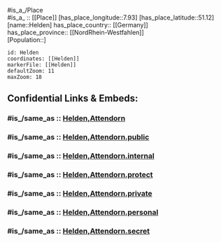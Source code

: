 ﻿---
confidential: public
isDeleted: false
location:
- 51.12
- 7.93
mapmarker: city
mapzoom:
- 7
- 12
SpocWebEntityId: 30866
tags:
- geo/City
type: City
---

#is_a_/Place  
#is_a_ :: [[Place]] 
[has_place_longitude::7.93] 
[has_place_latitude::51.12] 
[name::Helden] 
has_place_country:: [[Germany]]  
has_place_province:: [[NordRhein-Westfahlen]]  
[Population::] 



```leaflet
id: Helden
coordinates: [[Helden]] 
markerFile: [[Helden]] 
defaultZoom: 11 
maxZoom: 18
```


## Confidential Links & Embeds: 

### #is_/same_as :: [Helden,Attendorn](/_Standards/Earth/Continent/Europe/Europe~Central/Germany/Germany~West/Nordrhein-Westfalen/counties~NW/Olpe/cities~Olpe/Attendorn/Helden,Attendorn.md) 

### #is_/same_as :: [Helden,Attendorn.public](/_public/Earth/Continent/Europe/Europe~Central/Germany/Germany~West/Nordrhein-Westfalen/counties~NW/Olpe/cities~Olpe/Attendorn/Helden,Attendorn.public.md) 

### #is_/same_as :: [Helden,Attendorn.internal](/_internal/Earth/Continent/Europe/Europe~Central/Germany/Germany~West/Nordrhein-Westfalen/counties~NW/Olpe/cities~Olpe/Attendorn/Helden,Attendorn.internal.md) 

### #is_/same_as :: [Helden,Attendorn.protect](/_protect/Earth/Continent/Europe/Europe~Central/Germany/Germany~West/Nordrhein-Westfalen/counties~NW/Olpe/cities~Olpe/Attendorn/Helden,Attendorn.protect.md) 

### #is_/same_as :: [Helden,Attendorn.private](/_private/Earth/Continent/Europe/Europe~Central/Germany/Germany~West/Nordrhein-Westfalen/counties~NW/Olpe/cities~Olpe/Attendorn/Helden,Attendorn.private.md) 

### #is_/same_as :: [Helden,Attendorn.personal](/_personal/Earth/Continent/Europe/Europe~Central/Germany/Germany~West/Nordrhein-Westfalen/counties~NW/Olpe/cities~Olpe/Attendorn/Helden,Attendorn.personal.md) 

### #is_/same_as :: [Helden,Attendorn.secret](/_secret/Earth/Continent/Europe/Europe~Central/Germany/Germany~West/Nordrhein-Westfalen/counties~NW/Olpe/cities~Olpe/Attendorn/Helden,Attendorn.secret.md)

